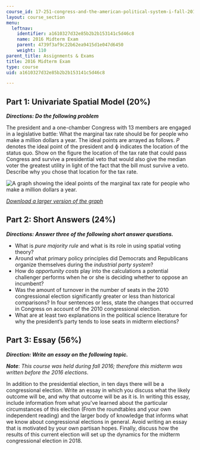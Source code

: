 ```yaml
---
course_id: 17-251-congress-and-the-american-political-system-i-fall-2016
layout: course_section
menu:
  leftnav:
    identifier: a1610327d32e85b2b2b153141c5d46c8
    name: 2016 Midterm Exam
    parent: 4739f3af9c22b62ea9415d1e047d6450
    weight: 110
parent_title: Assignments & Exams
title: 2016 Midterm Exam
type: course
uid: a1610327d32e85b2b2b153141c5d46c8

---
```


Part 1: Univariate Spatial Model (20%)
--------------------------------------

_**Directions: Do the following problem**_

The president and a one-chamber Congress with 13 members are engaged in a legislative battle: What the marginal tax rate should be for people who make a million dollars a year. The ideal points are arrayed as follows. _P_ denotes the ideal point of the president and ф indicates the location of the status quo. Show on the figure the location of the tax rate that could pass Congress and survive a presidential veto that would also give the median voter the greatest utility in light of the fact that the bill must survive a veto. Describe why you chose that location for the tax rate.

![A graph showing the ideal points of the marginal tax rate for people who make a million dollars a year.](/coursemedia/17-251-congress-and-the-american-political-system-i-fall-2016/01f4a6f9e80b1a5c27c16737df5a8d37_17-251F16-2016MidtermGraph.jpg)

[_Download a larger version of the graph_](/coursemedia/17-251-congress-and-the-american-political-system-i-fall-2016/01f4a6f9e80b1a5c27c16737df5a8d37_17-251F16-2016MidtermGraph.jpg)

Part 2: Short Answers (24%)
---------------------------

_**Directions: Answer three of the following short answer questions.**_

*   What is _pure majority rule_ and what is its role in using spatial voting theory?
*   Around what primary policy principles did Democrats and Republicans organize themselves during the _industrial party system_?
*   How do _opportunity costs_ play into the calculations a potential challenger performs when he or she is deciding whether to oppose an incumbent?
*   Was the amount of turnover in the number of seats in the 2010 congressional election significantly greater or less than historical comparisons? In four sentences or less, state the changes that occurred in Congress on account of the 2010 congressional election.
*   What are at least two explanations in the political science literature for why the president’s party tends to lose seats in midterm elections?

Part 3: Essay (56%)
-------------------

_**Direction: Write an essay on the following topic.**_

_**Note**_: _This course was held during fall 2016; therefore this midterm was written before the 2016 elections_.

In addition to the presidential election, in ten days there will be a congressional election. Write an essay in which you discuss what the likely outcome will be, and why that outcome will be as it is. In writing this essay, include information from what you've learned about the particular circumstances of this election (From the roundtables and your own independent reading) and the larger body of knowledge that informs what we know about congressional elections in general. Avoid writing an essay that is motivated by your own partisan hopes. Finally, discuss how the results of this current election will set up the dynamics for the midterm congressional election in 2018.